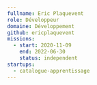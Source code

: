 ```yaml
---
fullname: Eric Plaquevent
role: Développeur
domaine: Développement
github: ericplaquevent
missions:
  - start: 2020-11-09
    end: 2022-06-30
    status: independent
startups:
  - catalogue-apprentissage
---
```

